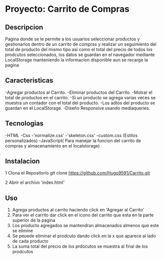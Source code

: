 # Proyecto: Carrito de Compras

## Descripcion
Pagina donde se le permite a los usuarios seleccionar productos y gestionarlos dentro de un carrito de compras y realizar un seguimiento del total de producto del mismo tipo
asi como el total del precio de todos los prodcutos seleccionados, los datos se guardan en el navegador mediante LocalStorage manteniendo la informacion disponible
aun se recarge la pagina

## Caracteristicas
-Agregar productos al Carrito.
-Eliminar productos del Carrito.
-Motrar el total de productos en el carrito.
-Si un producto se agrega varias veces se muestra un contador con el total del producto.
-Los adtos del producto se guardan en el LocalStorage.
-Diseño Responsive usando mediaqueries.

## Tecnologias
-HTML
-Css
  -'normalize.css'
  -'skeleton.css'
  -custom.css (Estilos personalizados)
-JavaScript( Para manejar la funcion del carrito de compras y almacenamiento en el localstorage)

## Instalacion
1 Clona el Repositorio
  git clone https://github.com/Hugo9591/Carrito.git
  
2 Abrir el archivo 'index.html'

## Uso
1. Agrega productos al carrito haciendo click en 'Agregar al Carrito'
2. Para ver el carrito dar click en el icono del carrito que esta en la parte superior de la pagina
3. Los producto agregados se mantendran almacenados almenos que este se elimine
4. Se peuede eliminar el prodcuto dando click en la x que aparece al lado de cada producto
5. La suma total del precio de los prdocutos se muestra al final de los prodcutos
